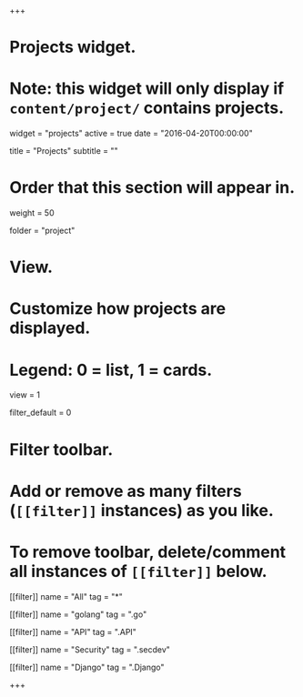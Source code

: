 +++
# Projects widget.
# Note: this widget will only display if `content/project/` contains projects.
widget = "projects"
active = true
date = "2016-04-20T00:00:00"

title = "Projects"
subtitle = ""

# Order that this section will appear in.
weight = 50

folder = "project"

# View.
# Customize how projects are displayed.
# Legend: 0 = list, 1 = cards.
view = 1

filter_default = 0
# Filter toolbar.
# Add or remove as many filters (`[[filter]]` instances) as you like.
# To remove toolbar, delete/comment all instances of `[[filter]]` below.
[[filter]]
  name = "All"
  tag = "*"
  
[[filter]]
  name = "golang"
  tag = ".go"

[[filter]]
  name = "API"
  tag = ".API"

[[filter]]
  name = "Security"
  tag = ".secdev"

[[filter]]
  name = "Django"
  tag = ".Django"

+++
